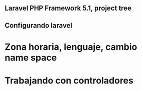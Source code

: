 ## Laravel PHP Framework 5.1, project tree

## Configurando laravel
# Zona horaria, lenguaje, cambio name space

# Trabajando con controladores
